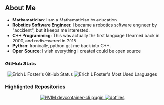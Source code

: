 ## About Me

- **Mathematician**: I am a Mathematician by education.
- **Robotics Software Engineer**: I became a robotics software engineer by "accident", but it keeps me interested.
- **C++ Programming**: This was actually the first language I learned back in 2000, and rediscovered in 2015.
- **Python**: Ironically, python got me back into C++.
- **Open Source**: I wish everything I created could be open source.

### GitHub Stats

<p align="center" >
    <a>
      <img src="https://github-readme-stats.vercel.app/api?username=erichlf&show_icons=true&include_all_commits=true&theme=algolia" alt="Erich L Foster's GitHub Status" />
    </a>
    <a>
      <img src="https://github-readme-stats.vercel.app/api/top-langs/?username=erichlf&layout=compact&theme=algolia&langs_count=8&hide=html,latex,tex" alt="Erich L Foster's Most Used Languages" />
    </a>
</p>

### Highlighted Repositories

<p align="center" >
    <a href="https://github.com/erichlf/devcontainer-cli.nvim">
      <img src="https://github-readme-stats.vercel.app/api/pin/?username=erichlf&repo=devcontainer-cli.nvim&theme=algolia" alt="NVIM devcontainer-cli plugin" />
    </a>
    <a href="https://github.com/erichlf/dotfiles">
      <img src="https://github-readme-stats.vercel.app/api/pin/?username=erichlf&repo=dotfiles&theme=algolia" alt="dotfiles" />
    </a>
</p>
